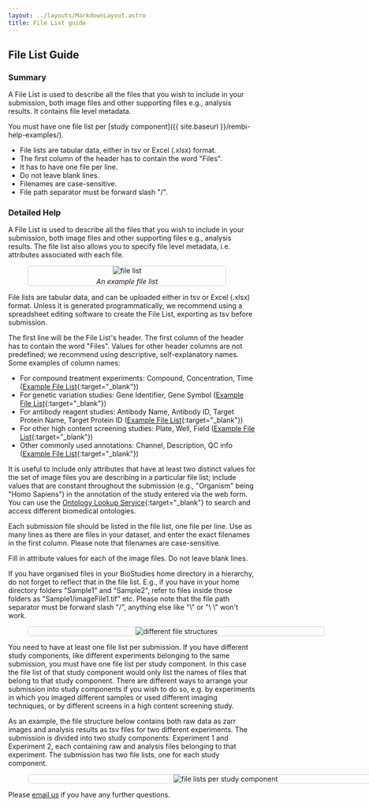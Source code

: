 ```yaml
---
layout: ../layouts/MarkdownLayout.astro
title: File List guide
---
```

## File List Guide
<style>
    figure {
        display: flex;
        flex-direction: column;
        justify-content: center;
        align-items: center;
        row-gap: 5px;
        border: 1px solid lightgray;
        border-radius: 5px;
        width: 400px;
    }

    figcaption {
        font-style: italic;
        padding: 0 1rem 0 1rem;
        text-align: center;
    }
</style>


### Summary

A File List is used to describe all the files that you wish to include in your submission, both image files and other supporting files e.g., analysis results. It contains file level metadata.

You must have one file list per [study component]({{ site.baseurl }}/rembi-help-examples/).

* File lists are tabular data, either in tsv or Excel (.xlsx) format. 
* The first column of the header has to contain the word "Files".
* It has to have one file per line.
* Do not leave blank lines.
* Filenames are case-sensitive.
* File path separator must be forward slash "/".

### Detailed Help

A File List is used to describe all the files that you wish to include in your submission, both image files and other supporting files e.g., analysis results. The file list also allows you to specify file level metadata, i.e. attributes associated with each file.

<figure class="float-right margin-left-large" >
<img src="/bioimage-archive/static/submit/filelist.png" alt="file list">
  <figcaption class="figure-caption">An example file list</figcaption>
</figure>

File lists are tabular data, and can be uploaded either in tsv or Excel (.xlsx) format. Unless it is generated programmatically, we recommend using a spreadsheet editing software to create the File List, exporting as tsv before submission.

The first line will be the File List's header. The first column of the header has to contain the word "Files". Values for other header columns are not predefined; we recommend using descriptive, self-explanatory names. Some examples of column names:

* For compound treatment experiments: Compound, Concentration, Time  ([Example File List](https://docs.google.com/spreadsheets/d/1Pj-JTXytPCw7p4-oBEg5MCdpbHZ6DbyVsHS6dx3zzcI/edit?usp=sharing){:target="_blank"})
* For genetic variation studies: Gene Identifier, Gene Symbol ([Example File List](https://docs.google.com/spreadsheets/d/1jMPOj9cZnU_0DUXwAU-wndcKOQxziqHD5WRdw3mVZCc/edit?usp=sharing){:target="_blank"})
* For antibody reagent studies: Antibody Name, Antibody ID, Target Protein Name, Target Protein ID ([Example File List](https://docs.google.com/spreadsheets/d/1wTQHCcXuzWZ_zk9E9dqEvLcveGelnMosUrHF38VXkVk/edit?usp=sharing){:target="_blank"})
* For other high content screening studies: Plate, Well, Field ([Example File List](https://docs.google.com/spreadsheets/d/1ID-3ZlWjgg7vfnU_UIC1wvwqRG1bF94VnOwbNmAkPz0/edit?usp=sharing){:target="_blank"})
* Other commonly used annotations: Channel, Description, QC info ([Example File List](https://docs.google.com/spreadsheets/d/1MzogH2NE9ODWyipx3u8h-KWe8zLieDdTSz259VOnWe4/edit?usp=sharing){:target="_blank"})

It is useful to include only attributes that have at least two distinct values for the set of image files you are describing in a particular file list; include values that are constant throughout the submission (e.g., "Organism" being "Homo Sapiens") in the annotation of the study entered via the web form.
You can use the [Ontology Lookup Service](https://www.ebi.ac.uk/ols/index){:target="_blank"} to search and access different biomedical ontologies.

Each submission file should be listed in the file list, one file per line. Use as many lines as there are files in your dataset, and enter the exact filenames in the first column. Please note that filenames are case-sensitive.

Fill in attribute values for each of the image files. Do not leave blank lines.

If you have organised files in your BioStudies home directory in a hierarchy, do not forget to reflect that in the file list. E.g., if you have in your home directory folders "Sample1" and "Sample2", refer to files inside those folders as "Sample1/imageFile1.tif" etc. Please note that the file path separator must be forward slash "/", anything else like "\\" or "\ \\" won't work.

<figure class="center margin-bottom-large margin-right-large" style="width: 600px">
  <img src="/bioimage-archive/static/submit/flat_and_hierarchical.png" alt="different file structures">
</figure>

You need to have at least one file list per submission. If you have different study components, like different experiments belonging to the same submission, you must have one file list per study component. In this case the file list of that study component would only list the names of files that belong to that study component. There are different ways to arrange your submission into study components if you wish to do so, e.g. by experiments in which you imaged different samples or used different imaging techniques, or by different screens in a high content screening study.

As an example, the file structure below contains both raw data as zarr images and analysis results as tsv files for two different experiments. The submission is divided into two study components: Experiment 1 and Experiment 2, each containing raw and analysis files belonging to that experiment. The submission has two file lists, one for each study component.

<figure class="center margin-bottom-large margin-right-large" style="width: 800px">
  <img src="/bioimage-archive/static/submit/two_experiment_filelist.png" alt="file lists per study component">
</figure>

<!-- The figures below show how that submission looks like on the BioImage Archive. Data files view can be expended (see figure below) and shows all the metadata included in the file lists.
 -->
Please [email us](mailto:bioimage-archive@ebi.ac.uk) if you have any further questions.

<!-- <figure class="center margin-bottom-large margin-right-large" style="width: 800px">
  <img src="/bioimage-archive/static/submit/BIA_submission_eg.png" alt="BIA submission example">
  <figcaption class="figure-caption">An example submission with two study components</figcaption>
</figure>

<figure class="center margin-bottom-large margin-right-large" style="width: 800px">
  <img src="/bioimage-archive/static/submit/BIA_filelist.png" alt="BIA submission data files">
    <figcaption class="figure-caption">Data files expended view of the submission with two study components</figcaption>
</figure> -->
